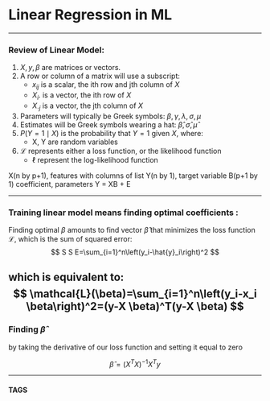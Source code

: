 # Linear Regression in ML


---
### Review of Linear Model:
1. $X, y, \beta$ are matrices or vectors.
2. A row or column of a matrix will use a subscript:
	- $x_{i j}$ is a scalar, the ith row and jth column of $X$
	- $X_i$. is a vector, the ith row of $X$
	- $X_{\cdot j}$ is a vector, the jth column of $X$
3. Parameters will typically be Greek symbols: $\beta, \gamma, \lambda, \sigma, \mu$
4. Estimates will be Greek symbols wearing a hat: $\hat{\beta}, \hat{\sigma}, \hat{\mu}$
5. $P(Y=1 \mid X)$ is the probability that $Y=1$ given $X$, where:
	- X, Y are random variables
6. $\mathcal{L}$ represents either a loss function, or the likelihood function
	- $\ell$ represent the log-likelihood function


X(n by p+1), features with columns of list
Y(n by 1), target variable
B(p+1 by 1) coefficient, parameters
Y = XB + E 



---

### Training linear model means finding optimal coefficients :
Finding optimal $\beta$ amounts to find vector $\hat{\beta}$ that minimizes the loss function $\mathcal{L}$, which is the sum of squared error:
$$
S S E=\sum_{i=1}^n\left(y_i-\hat{y}_i\right)^2
$$

which is equivalent to:
$$
\mathcal{L}(\beta)=\sum_{i=1}^n\left(y_i-x_i \beta\right)^2=(y-X \beta)^T(y-X \beta)
$$
---
### Finding $\hat{\beta}$
by taking the derivative of our loss function and setting it equal to zero


$$
\hat{\beta}=\left(X^T X\right)^{-1} X^T y
$$

---
#### TAGS